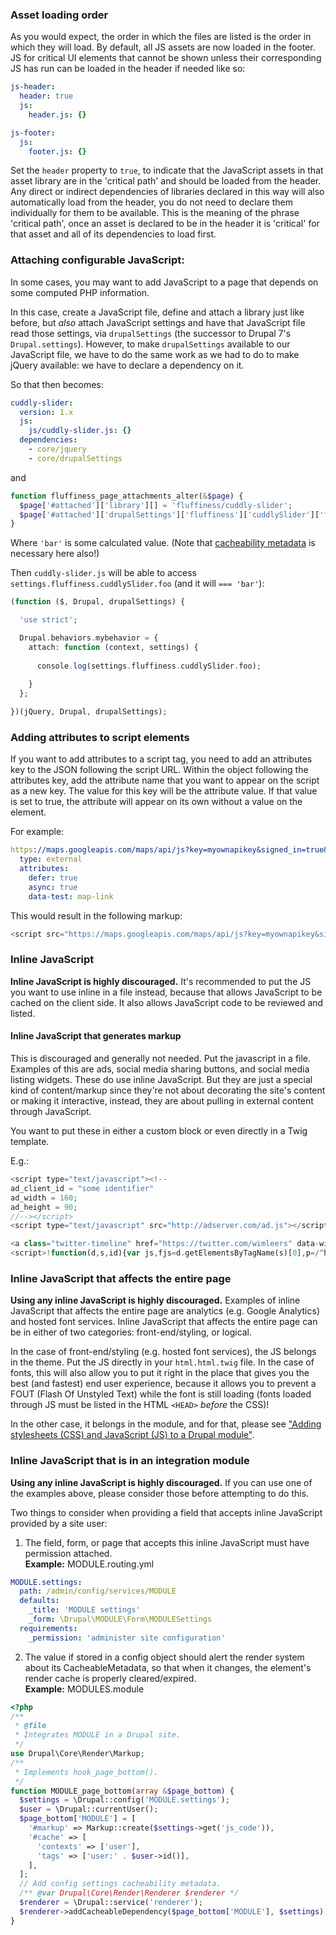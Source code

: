 ### Asset loading order

As you would expect, the order in which the files are listed is the order in which they will load. By default, all JS assets are now loaded in the footer. JS for critical UI elements that cannot be shown unless their corresponding JS has run can be loaded in the header if needed like so:

```yaml
js-header:
  header: true
  js:
    header.js: {}

js-footer:
  js:
    footer.js: {}
```

Set the `header` property to `true`, to indicate that the JavaScript assets in that asset library are in the 'critical path' and should be loaded from the header. Any direct or indirect dependencies of libraries declared in this way will also automatically load from the header, you do not need to declare them individually for them to be available. This is the meaning of the phrase 'critical path', once an asset is declared to be in the header it is 'critical' for that asset and all of its dependencies to load first.

### Attaching configurable JavaScript:

In some cases, you may want to add JavaScript to a page that depends on some computed PHP information.

In this case, create a JavaScript file, define and attach a library just like before, but _also_ attach JavaScript settings and have that JavaScript file read those settings, via `drupalSettings` (the successor to Drupal 7's `Drupal.settings`). However, to make `drupalSettings` available to our JavaScript file, we have to do the same work as we had to do to make jQuery available: we have to declare a dependency on it.

So that then becomes:

```yaml
cuddly-slider:
  version: 1.x
  js:
    js/cuddly-slider.js: {}
  dependencies:
    - core/jquery
    - core/drupalSettings

```

and

```php
function fluffiness_page_attachments_alter(&$page) {
  $page['#attached']['library'][] = 'fluffiness/cuddly-slider';
  $page['#attached']['drupalSettings']['fluffiness']['cuddlySlider']['foo'] = 'bar';
}

```

Where `'bar'` is some calculated value. (Note that [cacheability metadata](/developing/api/8/cache) is necessary here also!)

Then `cuddly-slider.js` will be able to access `settings.fluffiness.cuddlySlider.foo` (and it will `=== 'bar'`):

```php
(function ($, Drupal, drupalSettings) {

  'use strict';

  Drupal.behaviors.mybehavior = {
    attach: function (context, settings) {
      
      console.log(settings.fluffiness.cuddlySlider.foo);
      
    }
  };

})(jQuery, Drupal, drupalSettings);
```

### Adding attributes to script elements

If you want to add attributes to a script tag, you need to add an attributes key to the JSON following the script URL. Within the object following the attributes key, add the attribute name that you want to appear on the script as a new key. The value for this key will be the attribute value. If that value is set to true, the attribute will appear on its own without a value on the element.

For example:

```yaml
https://maps.googleapis.com/maps/api/js?key=myownapikey&signed_in=true&libraries=drawing&callback=initMap:
  type: external
  attributes:
    defer: true
    async: true
    data-test: map-link
```

This would result in the following markup:

```php
<script src="https://maps.googleapis.com/maps/api/js?key=myownapikey&signed_in=true&libraries=drawing&callback=initMap" async defer data-test="map-link"></script>

```

### Inline JavaScript

**Inline JavaScript is highly discouraged.** It's recommended to put the JS you want to use inline in a file instead, because that allows JavaScript to be cached on the client side. It also allows JavaScript code to be reviewed and listed.

#### Inline JavaScript that generates markup

This is discouraged and generally not needed. Put the javascript in a file. Examples of this are ads, social media sharing buttons, and social media listing widgets. These do use inline JavaScript. But they are just a special kind of content/markup since they're not about decorating the site's content or making it interactive, instead, they are about pulling in external content through JavaScript.

You want to put these in either a custom block or even directly in a Twig template.

E.g.:

```php
<script type="text/javascript"><!--
ad_client_id = "some identifier"
ad_width = 160;
ad_height = 90;
//--></script>
<script type="text/javascript" src="http://adserver.com/ad.js"></script>

```

```php
<a class="twitter-timeline" href="https://twitter.com/wimleers" data-widget-id="307116909013368833">Tweets by @wimleers</a>
<script>!function(d,s,id){var js,fjs=d.getElementsByTagName(s)[0],p=/^http:/.test(d.location)?'http':'https';if(!d.getElementById(id)){js=d.createElement(s);js.id=id;js.src=p+"://platform.twitter.com/widgets.js";fjs.parentNode.insertBefore(js,fjs);}}(document,"script","twitter-wjs");</script>

```

### Inline JavaScript that affects the entire page

**Using any inline JavaScript is highly discouraged.** Examples of inline JavaScript that affects the entire page are analytics (e.g. Google Analytics) and hosted font services. Inline JavaScript that affects the entire page can be in either of two categories: front-end/styling, or logical.

In the case of front-end/styling (e.g. hosted font services), the JS belongs in the theme. Put the JS directly in your `html.html.twig` file. In the case of fonts, this will also allow you to put it right in the place that gives you the best (and fastest) end user experience, because it allows you to prevent a FOUT (Flash Of Unstyled Text) while the font is still loading (fonts loaded through JS must be listed in the HTML `<HEAD>` _before_ the CSS)!

In the other case, it belongs in the module, and for that, please see ["Adding stylesheets (CSS) and JavaScript (JS) to a Drupal module"](https://www.drupal.org/node/2274843).

### Inline JavaScript that is in an integration module

**Using any inline JavaScript is highly discouraged.** If you can use one of the examples above, please consider those before attempting to do this.

Two things to consider when providing a field that accepts inline JavaScript provided by a site user:

1. The field, form, or page that accepts this inline JavaScript must have permission attached.  
**Example:** MODULE.routing.yml  
```yaml  
MODULE.settings:  
  path: /admin/config/services/MODULE  
  defaults:  
    _title: 'MODULE settings'  
    _form: \Drupal\MODULE\Form\MODULESettings  
  requirements:  
    _permission: 'administer site configuration'  
```
2. The value if stored in a config object should alert the render system about its CacheableMetadata, so that when it changes, the element's render cache is properly cleared/expired.  
**Example:** MODULES.module  
```php  
<?php  
/**  
 * @file  
 * Integrates MODULE in a Drupal site.  
 */  
use Drupal\Core\Render\Markup;  
/**  
 * Implements hook_page_bottom().  
 */  
function MODULE_page_bottom(array &$page_bottom) {  
  $settings = \Drupal::config('MODULE.settings');  
  $user = \Drupal::currentUser();  
  $page_bottom['MODULE'] = [  
    '#markup' => Markup::create($settings->get('js_code')),  
    '#cache' => [  
      'contexts' => ['user'],  
      'tags' => ['user:' . $user->id()],  
    ],  
  ];  
  // Add config settings cacheability metadata.  
  /** @var Drupal\Core\Render\Renderer $renderer */  
  $renderer = \Drupal::service('renderer');  
  $renderer->addCacheableDependency($page_bottom['MODULE'], $settings);  
}  
```
